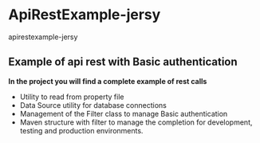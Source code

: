 # ApiRestExample-jersy
apirestexample-jersy

## Example of api rest with Basic authentication

**In the project you will find a complete example of rest calls**

+ Utility to read from property file
+ Data Source utility for database connections
+ Management of the Filter class to manage Basic authentication
+ Maven structure with filter to manage the completion for development, testing and production environments.
